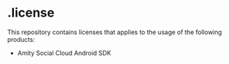 # .license

This repository contains licenses that applies to the usage of the following products:

* Amity Social Cloud Android SDK
